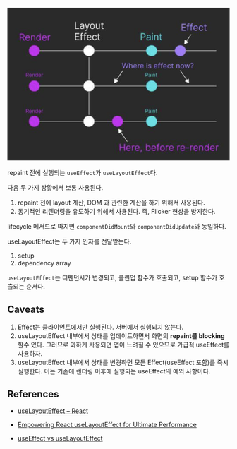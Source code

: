 ![alt text](FE-WEB/react/useLayoutEffect/image.png)

repaint 전에 실행되는 `useEffect`가 `useLayoutEffect`다.

다음 두 가지 상황에서 보통 사용된다.

1. repaint 전에 layout 계산, DOM 과 관련한 계산을 하기 위해서 사용된다.
2. 동기적인 리렌더링을 유도하기 위해서 사용된다. 즉, Flicker 현상을 방지한다.

lifecycle 메서드로 따지면 `componentDidMount`와 `componentDidUpdate`와 동일하다.

useLayoutEffect는 두 가지 인자를 전달받는다.

1. setup
2. dependency array

`useLayoutEffect`는 디펜던시가 변경되고, 클린업 함수가 호출되고, setup 함수가 호출되는 순서다.

## Caveats

1. Effect는 클라이언트에서만 실행된다. 서버에서 실행되지 않는다.
2. useLayoutEffect 내부에서 상태를 업데이트하면서 화면의 **repaint를 blocking** 할수 있다. 그러므로 과하게 사용되면 앱이 느려질 수 있으므로 가급적 useEffect를 사용하자.
3. useLayoutEffect 내부에서 상태를 변경하면 모든 Effect(useEffect 포함)를 즉시 실행한다. 이는 기존에 렌더링 이후에 실행되는 useEffect의 예외 사항이다.

## References

- [useLayoutEffect – React](https://react.dev/reference/react/useLayoutEffect)

- [Empowering React useLayoutEffect for Ultimate Performance](https://www.dhiwise.com/post/maximizing-react-uselayout-effect-for-ultimate-performance)

- [useEffect vs useLayoutEffect](https://kentcdodds.com/blog/useeffect-vs-uselayouteffect)
